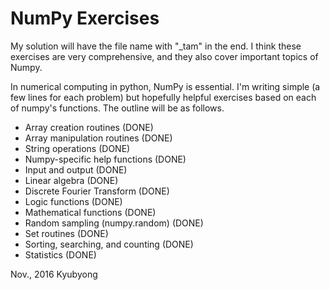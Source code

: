 # NumPy Exercises

My solution will have the file name with "_tam" in the end. I think these exercises are very comprehensive, and they also cover important topics of Numpy.

In numerical computing in python, NumPy is essential. I'm writing simple (a few lines for each problem) but hopefully helpful exercises based on each of numpy's functions. The outline will be as follows.

  * Array creation routines (DONE)
  * Array manipulation routines (DONE)
  * String operations (DONE)
  * Numpy-specific help functions (DONE)
  * Input and output (DONE)
  * Linear algebra (DONE)
  * Discrete Fourier Transform (DONE)
  * Logic functions (DONE)
  * Mathematical functions (DONE)
  * Random sampling (numpy.random) (DONE)
  * Set routines (DONE)
  * Sorting, searching, and counting (DONE)
  * Statistics (DONE)

Nov., 2016
Kyubyong


